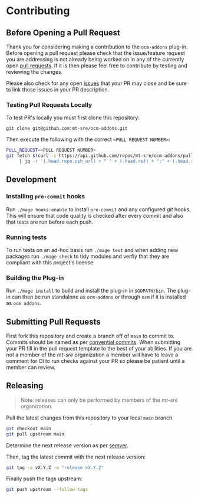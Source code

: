 # Contributing

## Before Opening a Pull Request

Thank you for considering making a contribution to the `ocm-addons` plug-in.
Before opening a pull request please check that the issue/feature request
you are addressing is not already being worked on in any of the currently
open [pull requests](https://github.com/mt-sre/ocm-addons/pulls). If it is
then please feel free to contribute by testing and reviewing the changes.

Please also check for any open [issues](https://github.com/mt-sre/ocm-addons/issues)
that your PR may close and be sure to link those issues in your PR description.

### Testing Pull Requests Locally

To test PR's locally you must first clone this repository:

`git clone git@github.com:mt-sre/ocm-addons.git`

Then execute the following with the correct `<PULL REQUEST NUMBER>`:

```bash
PULL_REQUEST=<PULL REQUEST NUMBER>
git fetch $(curl -s https://api.github.com/repos/mt-sre/ocm-addons/pulls/${PULL_REQUEST} \
     | jq -r '(.head.repo.ssh_url) + " " + (.head.ref) + ":" + (.head.ref)')
```

## Development

### Installing `pre-commit` hooks

Run `./mage hooks:enable` to install `pre-commit` and any configured _git_ hooks.
This will ensure that code quality is checked after every commit and also that
tests are run before each push.

### Running tests

To run tests on an ad-hoc basis run `./mage test` and when adding new packages
run `./mage check` to tidy modules and verfiy that they are compliant with
this project's license.

### Building the Plug-in

Run `./mage install` to build and install the plug-in in `$GOPATH/bin`.
The plug-in can then be run standalone as `ocm-addons` or through `ocm`
if it is installed as `ocm addons`.

## Submitting Pull Requests

First fork this repository and create a branch off of `main` to commit to.
Commits should be named as per
[convential commits](https://www.conventionalcommits.org/en/v1.0.0/).
When submitting your PR fill in the pull request template to the best of
your abilities. If you are not a member of the _mt-sre_ organization a
member will have to leave a comment for CI to run checks against your
PR so please be patient until a member can review.

## Releasing

> Note: releases can only be performed by members of the _mt-sre_ organization.

Pull the latest changes from this repository to your local `main` branch.

```bash
git checkout main
git pull upstream main
```

Determine the next release version as per [semver](https://semver.org).

Then, tag the latest commit with the next release version:

```bash
git tag -a vX.Y.Z -m "release vX.Y.Z"
```

Finally push the tags upstream:

```bash
git push upstream --follow-tags
```
